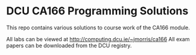 DCU CA166 Programming Solutions
===============================

This repo contains various solutions to course work of the CA166 module. 

All labs can be viewed at http://computing.dcu.ie/~jmorris/ca166
All exam papers can be downloaded from the DCU registry.
